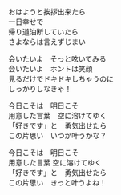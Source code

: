 おはようと挨拶出来たら  
一日幸せで  
帰り道油断していたら  
さよならは言えずじまい

会いたいよ　そっと呟いてみる  
会いたいよ　ホントは笑顔  
見るだけでドキドキしちゃうのに  
しっかりしなきゃ！

今日こそは　明日こそ  
用意した言葉　空に溶けてゆく  
「好きです」と　勇気出せたら  
この片思い　いつか叶うかな？

今日こそは　明日こそ  
用意した言葉 空に溶けてゆく  
「好きです」と　勇気出せたら  
この片思い　きっと叶うよね！